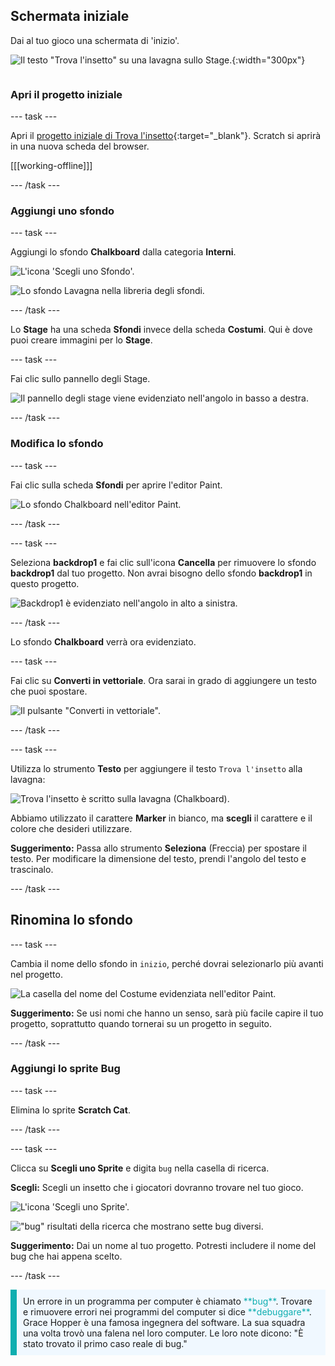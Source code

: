 ## Schermata iniziale

<div style="display: flex; flex-wrap: wrap">
<div style="flex-basis: 200px; flex-grow: 1; margin-right: 15px;">
Dai al tuo gioco una schermata di 'inizio'.
</div>
<div>

![Il testo "Trova l'insetto" su una lavagna sullo Stage.](images/start-screen.png){:width="300px"}

</div>
</div>

### Apri il progetto iniziale

--- task ---

Apri il [progetto iniziale di Trova l'insetto](https://scratch.mit.edu/projects/582214723/editor){:target="_blank"}. Scratch si aprirà in una nuova scheda del browser.

[[[working-offline]]]

--- /task ---

### Aggiungi uno sfondo

--- task ---

Aggiungi lo sfondo **Chalkboard** dalla categoria **Interni**.

![L'icona 'Scegli uno Sfondo'.](images/backdrop-button.png)

![Lo sfondo Lavagna nella libreria degli sfondi.](images/chalkboard.png)

--- /task ---

Lo **Stage** ha una scheda **Sfondi** invece della scheda **Costumi**. Qui è dove puoi creare immagini per lo **Stage**.

--- task ---

Fai clic sullo pannello degli Stage.

![Il pannello degli stage viene evidenziato nell'angolo in basso a destra.](images/stage-pane.png)

--- /task ---

### Modifica lo sfondo

--- task ---

Fai clic sulla scheda **Sfondi** per aprire l'editor Paint.

![Lo sfondo Chalkboard nell'editor Paint.](images/chalkboard-paint.png)

--- /task ---

--- task ---

Seleziona **backdrop1** e fai clic sull'icona **Cancella** per rimuovere lo sfondo **backdrop1** dal tuo progetto. Non avrai bisogno dello sfondo **backdrop1** in questo progetto.

![Backdrop1 è evidenziato nell'angolo in alto a sinistra.](images/delete-backdrop1.png)

--- /task ---

Lo sfondo **Chalkboard** verrà ora evidenziato.

--- task ---

Fai clic su **Converti in vettoriale**. Ora sarai in grado di aggiungere un testo che puoi spostare.

![Il pulsante "Converti in vettoriale".](images/vector-button.png)

--- /task ---

--- task ---

Utilizza lo strumento **Testo** per aggiungere il testo `Trova l'insetto` alla lavagna:

![Trova l'insetto è scritto sulla lavagna (Chalkboard).](images/chalkboard-text.png)

Abbiamo utilizzato il carattere **Marker** in bianco, ma **scegli** il carattere e il colore che desideri utilizzare.

**Suggerimento:** Passa allo strumento **Seleziona** (Freccia) per spostare il testo. Per modificare la dimensione del testo, prendi l'angolo del testo e trascinalo.

--- /task ---

## Rinomina lo sfondo

--- task ---

Cambia il nome dello sfondo in `inizio`, perché dovrai selezionarlo più avanti nel progetto.

![La casella del nome del Costume evidenziata nell'editor Paint.](images/start-screen-name.png)

**Suggerimento:** Se usi nomi che hanno un senso, sarà più facile capire il tuo progetto, soprattutto quando tornerai su un progetto in seguito.

--- /task ---

### Aggiungi lo sprite Bug

--- task ---

Elimina lo sprite **Scratch Cat**.

--- /task ---

--- task ---

Clicca su **Scegli uno Sprite** e digita `bug` nella casella di ricerca.

**Scegli:** Scegli un insetto che i giocatori dovranno trovare nel tuo gioco.

![L'icona 'Scegli uno Sprite'.](images/sprite-button.png)

!["bug" risultati della ricerca che mostrano sette bug diversi.](images/bug-search.png)

**Suggerimento:** Dai un nome al tuo progetto. Potresti includere il nome del bug che hai appena scelto.

--- /task ---

<p style="border-left: solid; border-width:10px; border-color: #0faeb0; background-color: aliceblue; padding: 10px;">
Un errore in un programma per computer è chiamato <span style="color: #0faeb0">**bug**</span>. Trovare e rimuovere errori nei programmi del computer si dice <span style="color: #0faeb0">**debuggare**</span>. Grace Hopper è una famosa ingegnera del software. La sua squadra una volta trovò una falena nel loro computer. Le loro note dicono: "È stato trovato il primo caso reale di bug."
</p>


